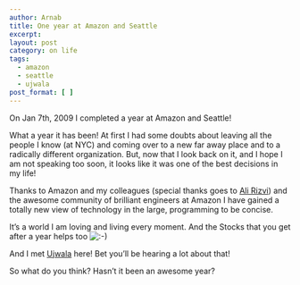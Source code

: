 ```yaml
---
author: Arnab
title: One year at Amazon and Seattle
excerpt:
layout: post
category: on life
tags:
  - amazon
  - seattle
  - ujwala
post_format: [ ]
---
```

On Jan 7th, 2009 I completed a year at Amazon and Seattle!

What a year it has been! At first I had some doubts about leaving all the people I know (at NYC) and coming over to a new far away place and to a radically different organization. But, now that I look back on it, and I hope I am not speaking too soon, it looks like it was one of the best decisions in my life!

Thanks to Amazon and my colleagues (special thanks goes to [Ali Rizvi][1]) and the awesome community of brilliant engineers at Amazon I have gained a totally new view of technology in the large, programming to be concise.

It’s a world I am loving and living every moment. And the Stocks that you get after a year helps too ![:-)][2]

And I met [Ujwala][3] here! Bet you’ll be hearing a lot about that!

So what do you think? Hasn’t it been an awesome year?

 [1]: http://saaridev.wordpress.com
 [2]: http://www.arnab-deka.com/posts/wp-includes/images/smilies/icon_smile.gif
 [3]: http://twitter.com/ujwala